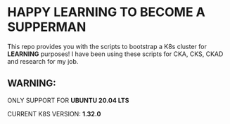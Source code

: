 # HAPPY LEARNING TO BECOME A SUPPERMAN
This repo provides you with the scripts to bootstrap a K8s cluster for **LEARNING** purposes! 
I have been using these scripts for CKA, CKS, CKAD and research for my job.
## WARNING:
ONLY SUPPORT FOR **UBUNTU 20.04 LTS**

CURRENT K8S VERSION: **1.32.0**
